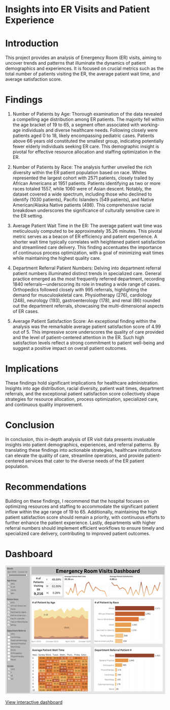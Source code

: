 # Insights into ER Visits and Patient Experience

# Introduction
This project provides an analysis of Emergency Room (ER) visits, aiming to uncover trends and patterns that illuminate the dynamics of patient demographics and experiences. It is focused on crucial metrics such as the total number of patients visiting the ER, the average patient wait time, and average satisfaction score.

# Findings

1) Number of Patients by Age:
Thorough examination of the data revealed a compelling age distribution among ER patients. The majority fell within the age bracket of 19 to 65, a segment often associated with working-age individuals and diverse healthcare needs. Following closely were patients aged 0 to 18, likely encompassing pediatric cases. Patients above 66 years old constituted the smallest group, indicating potentially fewer elderly individuals seeking ER care. This demographic insight is pivotal for effective resource allocation and staffing optimization in the ER.

2) Number of Patients by Race:
The analysis further unveiled the rich diversity within the ER patient population based on race. Whites represented the largest cohort with 2571 patients, closely trailed by African Americans at 1951 patients. Patients identifying as two or more races totaled 1557, while 1060 were of Asian descent. Notably, the dataset covered a wide spectrum, including those who declined to identify (1030 patients), Pacific Islanders (549 patients), and Native American/Alaska Native patients (498). This comprehensive racial breakdown underscores the significance of culturally sensitive care in the ER setting.

3) Average Patient Wait Time in the ER:
The average patient wait time was meticulously computed to be approximately 35.26 minutes. This pivotal metric serves as a beacon of ER efficiency and patient experience. A shorter wait time typically correlates with heightened patient satisfaction and streamlined care delivery. This finding accentuates the importance of continuous process optimization, with a goal of minimizing wait times while maintaining the highest quality care.

4) Department Referral Patient Numbers:
Delving into department referral patient numbers illuminated distinct trends in specialized care. General practice emerged as the most frequently referred department, recording 1840 referrals—underscoring its role in treating a wide range of cases. Orthopedics followed closely with 995 referrals, highlighting the demand for musculoskeletal care. Physiotherapy (276), cardiology (248), neurology (193), gastroenterology (178), and renal (86) rounded out the department referrals, showcasing the multi-dimensional aspects of ER cases.

5) Average Patient Satisfaction Score:
An exceptional finding within the analysis was the remarkable average patient satisfaction score of 4.99 out of 5. This impressive score underscores the quality of care provided and the level of patient-centered attention in the ER. Such high satisfaction levels reflect a strong commitment to patient well-being and suggest a positive impact on overall patient outcomes.

# Implications
These findings hold significant implications for healthcare administration. Insights into age distribution, racial diversity, patient wait times, department referrals, and the exceptional patient satisfaction score collectively shape strategies for resource allocation, process optimization, specialized care, and continuous quality improvement.

# Conclusion
In conclusion, this in-depth analysis of ER visit data presents invaluable insights into patient demographics, experiences, and referral patterns. By translating these findings into actionable strategies, healthcare institutions can elevate the quality of care, streamline operations, and provide patient-centered services that cater to the diverse needs of the ER patient population.

# Recommendations
Building on these findings, I recommend that the hospital focuses on optimizing resources and staffing to accommodate the significant patient inflow within the age range of 19 to 65. Additionally, maintaining the high patient satisfaction score should remain a priority, with continuous efforts to further enhance the patient experience. Lastly, departments with higher referral numbers should implement efficient workflows to ensure timely and specialized care delivery, contributing to improved patient outcomes.

# Dashboard
![dashboard](https://github.com/atamgbo/ERPatientVisit/blob/main/Screenshot%202023-09-07%20at%201.14.55%20PM.png)

[View interactive dashboard](https://public.tableau.com/app/profile/atamgbo.ayuwu/viz/EmergencyRoomVisitsDashboard_16860700000520/Dashboard1)
